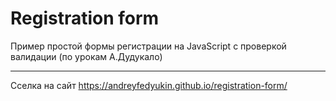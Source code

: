 # Registration form

 Пример простой формы регистрации на JavaScript с проверкой валидации (по урокам А.Дудукало)

___

Сселка на сайт https://andreyfedyukin.github.io/registration-form/
